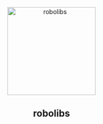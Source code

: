<p align="center">
  <img src="logo.png" alt="robolibs" width="200"/>
</p>
<h2 align="center">robolibs</h2>
<h></h>
</p>
